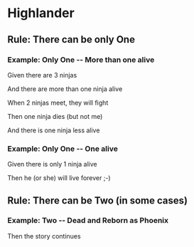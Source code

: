 <!-- see https://cucumber.io/docs/gherkin/reference/#rule -->

# Highlander

## Rule: There can be only One

### Example: Only One -- More than one alive

Given there are 3 ninjas

And there are more than one ninja alive

When 2 ninjas meet, they will fight

Then one ninja dies (but not me)

And there is one ninja less alive

### Example: Only One -- One alive

Given there is only 1 ninja alive

Then he (or she) will live forever ;-)

## Rule: There can be Two (in some cases)

### Example: Two -- Dead and Reborn as Phoenix

Then the story continues
